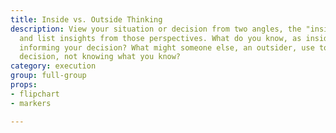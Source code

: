 ```yaml
---
title: Inside vs. Outside Thinking
description: View your situation or decision from two angles, the "insider" and "outsider,"
  and list insights from those perspectives. What do you know, as insiders, that is
  informing your decision? What might someone else, an outsider, use to inform their
  decision, not knowing what you know?
category: execution
group: full-group
props:
- flipchart
- markers

---
```

